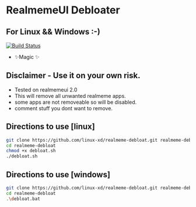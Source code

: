 # RealmemeUI Debloater
## For Linux && Windows :-)

[![Build Status](https://travis-ci.org/joemccann/dillinger.svg?branch=master)](https://travis-ci.org/joemccann/dillinger)

- ✨Magic ✨

## Disclaimer - Use it on your own risk.

- Tested on realmemeui 2.0
- This will remove all unwanted realmeme apps.
- some apps are not removeable so will be disabled.
- comment stuff you dont want to remove.

## Directions to use [linux]

```sh
git clone https://github.com/linux-xd/realmeme-debloat.git realmeme-debloat/
cd realmeme-debloat
chmod +x debloat.sh
./debloat.sh
```
## Directions to use [windows]

```sh
git clone https://github.com/linux-xd/realmeme-debloat.git realmeme-debloat/
cd realmeme-debloat
.\debloat.bat
```

